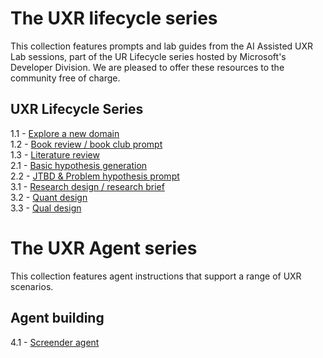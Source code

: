 #  The UXR lifecycle series 
This collection features prompts and lab guides from the AI Assisted UXR Lab sessions, part of the UR Lifecycle series hosted by Microsoft's Developer Division. We are pleased to offer these resources to the community free of charge.

## UXR Lifecycle Series 

1.1 - [Explore a new domain](https://github.com/gruxie/ai_lab_2025/tree/main/1.1_lit_review_book)  
1.2 - [Book review / book club prompt](https://github.com/gruxie/ai_lab_2025/tree/main/1.2_lit_review_article)  
1.3 - [Literature review](https://github.com/gruxie/ai_lab_2025/tree/main/1.3_anno_lit_review)  
2.1 - [Basic hypothesis generation](https://github.com/gruxie/ai_lab_2025/tree/main/2.1_hyp_gen)   
2.2 - [JTBD & Problem hypothesis prompt](https://github.com/gruxie/ai_lab_2025/tree/main/2.2_jtbd_hyp_gen)  
3.1 - [Research design / research brief](https://github.com/gruxie/ai_lab_2025/tree/main/3.1_researchApproach)  
3.2 - [Quant design](https://github.com/gruxie/ai_lab_2025/tree/main/3.2_quant)  
3.3 - [Qual design](https://github.com/gruxie/ai_lab_2025/tree/main/3.3_qualDguide)  


# The UXR Agent series
This collection features agent instructions that support a range of UXR scenarios.

## Agent building
4.1 - [Screender agent](https://github.com/gruxie/ai_lab_2025/tree/main/3.3_screener_agent)  

